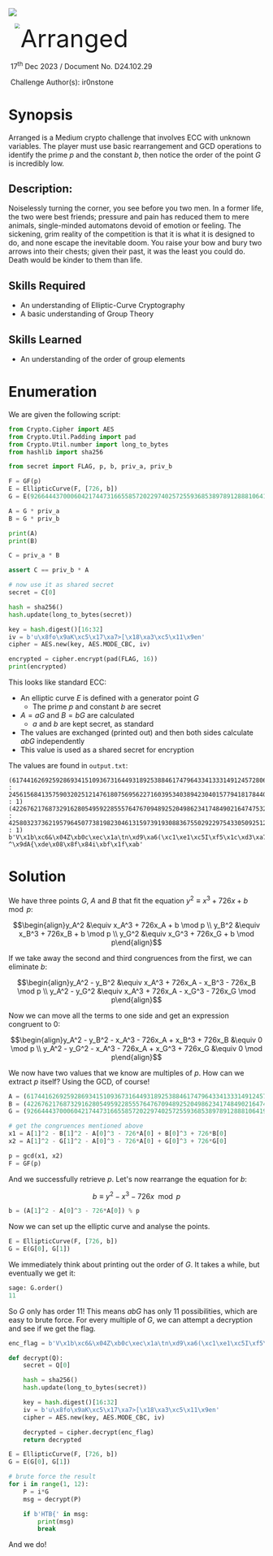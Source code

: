 ![](../../../../../assets/banner.png)

<img src="../../../../../assets/htb.png" style="margin-left: 20px; zoom: 60%;" align=left />    	<font size="10">Arranged</font>

​		17<sup>th</sup> Dec 2023 / Document No. D24.102.29

​		Challenge Author(s): ir0nstone

# Synopsis
Arranged is a Medium crypto challenge that involves ECC with unknown variables. The player must use basic rearrangement and GCD operations to identify the prime $p$ and the constant $b$, then notice the order of the point $G$ is incredibly low.

## Description:
Noiselessly turning the corner, you see before you two men. In a former life, the two were best friends; pressure and pain has reduced them to mere animals, single-minded automatons devoid of emotion or feeling. The sickening, grim reality of the competition is that it is what it is designed to do, and none escape the inevitable doom. You raise your bow and bury two arrows into their chests; given their past, it was the least you could do. Death would be kinder to them than life.

## Skills Required
 - An understanding of Elliptic-Curve Cryptography
 - A basic understanding of Group Theory

## Skills Learned
 - An understanding of the order of group elements

# Enumeration
We are given the following script:
```py
from Crypto.Cipher import AES
from Crypto.Util.Padding import pad
from Crypto.Util.number import long_to_bytes
from hashlib import sha256

from secret import FLAG, p, b, priv_a, priv_b

F = GF(p)
E = EllipticCurve(F, [726, b])
G = E(926644437000604217447316655857202297402572559368538978912888106419470011487878351667380679323664062362524967242819810112524880301882054682462685841995367, 4856802955780604241403155772782614224057462426619061437325274365157616489963087648882578621484232159439344263863246191729458550632500259702851115715803253)

A = G * priv_a
B = G * priv_b

print(A)
print(B)

C = priv_a * B

assert C == priv_b * A

# now use it as shared secret
secret = C[0]

hash = sha256()
hash.update(long_to_bytes(secret))

key = hash.digest()[16:32]
iv = b'u\x8fo\x9aK\xc5\x17\xa7>[\x18\xa3\xc5\x11\x9en'
cipher = AES.new(key, AES.MODE_CBC, iv)

encrypted = cipher.encrypt(pad(FLAG, 16))
print(encrypted)

```

This looks like standard ECC:
* An elliptic curve $E$ is defined with a generator point $G$
  * The prime $p$ and constant $b$ are secret
* $A=aG$ and $B=bG$ are calculated
  * $a$ and $b$ are kept secret, as standard
* The values are exchanged (printed out) and then both sides calculate $abG$ independently
* This value is used as a shared secret for encryption

The values are found in `output.txt`:
```
(6174416269259286934151093673164493189253884617479643341333149124572806980379124586263533252636111274525178176274923169261099721987218035121599399265706997 : 2456156841357590320251214761807569562271603953403894230401577941817844043774935363309919542532110972731996540328492565967313383895865130190496346350907696 : 1)
(4226762176873291628054959228555764767094892520498623417484902164747532571129516149589498324130156426781285021938363575037142149243496535991590582169062734 : 425803237362195796450773819823046131597391930883675502922975433050925120921590881749610863732987162129269250945941632435026800264517318677407220354869865 : 1)
b'V\x1b\xc6&\x04Z\xb0c\xec\x1a\tn\xd9\xa6(\xc1\xe1\xc5I\xf5\x1c\xd3\xa7\xdd\xa0\x84j\x9bob\x9d"\xd8\xf7\x98?^\x9dA{\xde\x08\x8f\x84i\xbf\x1f\xab'
```

# Solution
We have three points $G$, $A$ and $B$ that fit the equation $y^2 \equiv x^3 + 726x + b \mod p$:

$$\begin{align}y_A^2 &\equiv x_A^3 + 726x_A + b \mod p \\
y_B^2 &\equiv x_B^3 + 726x_B + b \mod p \\
y_G^2 &\equiv x_G^3 + 726x_G + b \mod p\end{align}$$

If we take away the second and third congruences from the first, we can eliminate $b$:

$$\begin{align}y_A^2 - y_B^2 &\equiv x_A^3 + 726x_A - x_B^3 - 726x_B \mod p \\
y_A^2 - y_G^2 &\equiv x_A^3 + 726x_A - x_G^3 - 726x_G \mod p\end{align}$$

Now we can move all the terms to one side and get an expression congruent to $0$:

$$\begin{align}y_A^2 - y_B^2 - x_A^3 - 726x_A + x_B^3 + 726x_B &\equiv 0 \mod p \\
y_A^2 - y_G^2 - x_A^3 - 726x_A + x_G^3 + 726x_G &\equiv 0 \mod p\end{align}$$

We now have two values that we know are multiples of $p$. How can we extract $p$ itself? Using the GCD, of course!

```python
A = (6174416269259286934151093673164493189253884617479643341333149124572806980379124586263533252636111274525178176274923169261099721987218035121599399265706997, 2456156841357590320251214761807569562271603953403894230401577941817844043774935363309919542532110972731996540328492565967313383895865130190496346350907696)
B = (4226762176873291628054959228555764767094892520498623417484902164747532571129516149589498324130156426781285021938363575037142149243496535991590582169062734, 425803237362195796450773819823046131597391930883675502922975433050925120921590881749610863732987162129269250945941632435026800264517318677407220354869865)
G = (926644437000604217447316655857202297402572559368538978912888106419470011487878351667380679323664062362524967242819810112524880301882054682462685841995367, 4856802955780604241403155772782614224057462426619061437325274365157616489963087648882578621484232159439344263863246191729458550632500259702851115715803253)

# get the congruences mentioned above
x1 = A[1]^2 - B[1]^2 - A[0]^3 - 726*A[0] + B[0]^3 + 726*B[0]
x2 = A[1]^2 - G[1]^2 - A[0]^3 - 726*A[0] + G[0]^3 + 726*G[0]

p = gcd(x1, x2)
F = GF(p)
```

And we successfully retrieve $p$. Let's now rearrange the equation for $b$:

$$b \equiv y^2 - x^3 - 726x \mod p$$

```python
b = (A[1]^2 - A[0]^3 - 726*A[0]) % p
```

Now we can set up the elliptic curve and analyse the points.

```python
E = EllipticCurve(F, [726, b])
G = E(G[0], G[1])
```

We immediately think about printing out the order of $G$. It takes a while, but eventually we get it:

```python
sage: G.order()
11
```

So $G$ only has order $11$! This means $abG$ has only $11$ possibilities, which are easy to brute force. For every multiple of $G$, we can attempt a decryption and see if we get the flag.

```python
enc_flag = b'V\x1b\xc6&\x04Z\xb0c\xec\x1a\tn\xd9\xa6(\xc1\xe1\xc5I\xf5\x1c\xd3\xa7\xdd\xa0\x84j\x9bob\x9d"\xd8\xf7\x98?^\x9dA{\xde\x08\x8f\x84i\xbf\x1f\xab'

def decrypt(Q):
    secret = Q[0]

    hash = sha256()
    hash.update(long_to_bytes(secret))

    key = hash.digest()[16:32]
    iv = b'u\x8fo\x9aK\xc5\x17\xa7>[\x18\xa3\xc5\x11\x9en'
    cipher = AES.new(key, AES.MODE_CBC, iv)

    decrypted = cipher.decrypt(enc_flag)
    return decrypted

E = EllipticCurve(F, [726, b])
G = E(G[0], G[1])

# brute force the result
for i in range(1, 12):
    P = i*G
    msg = decrypt(P)

    if b'HTB{' in msg:
        print(msg)
        break
```

And we do!
